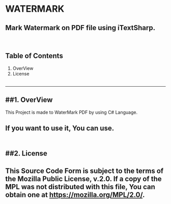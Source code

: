# WATERMARK
Mark Watermark on PDF file using iTextSharp.
-------------
<br>

Table of Contents
---------------
1. OverView
2. License
<br><br>
--------------
##1. OverView
-------------
This Project is made to WaterMark PDF by using C# Language.

If you want to use it, You can use.
<br><br>
-------------
##2. License
------------
This Source Code Form is subject to the terms of the Mozilla Public
License, v.2.0. If a copy of the MPL was not distributed with this file,
You can obtain one at https://mozilla.org/MPL/2.0/.
--------------
